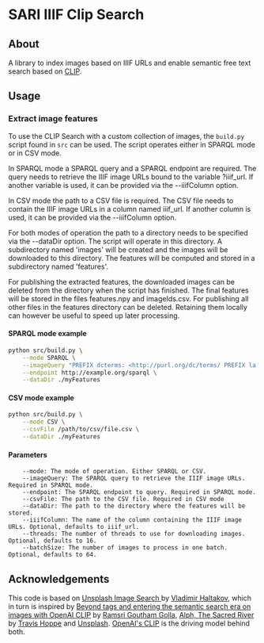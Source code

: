 # SARI IIIF Clip Search

## About

A library to index images based on IIIF URLs and enable semantic free text search based on [CLIP](https://github.com/openai/CLIP).

## Usage

### Extract image features

To use the CLIP Search with a custom collection of images, the `build.py` script found in `src` can be used.
The script operates either in SPARQL mode or in CSV mode.

In SPARQL mode a SPARQL query and a SPARQL endpoint are required. The query needs to retrieve the IIIF image URLs 
bound to the variable ?iiif_url. If another variable is used, it can be provided via the --iiifColumn option.

In CSV mode the path to a CSV file is required. The CSV file needs to contain the IIIF image URLs in a column named iiif_url.
If another column is used, it can be provided via the --iiifColumn option.

For both modes of operation the path to a directory needs to be specified via the --dataDir option. The script will operate in
this directory. A subdirectory named 'images' will be created and the images will be downloaded to this directory. The
features will be computed and stored in a subdirectory named 'features'.


For publishing the extracted features, the downloaded images can be deleted from the directory when the script has finished. 
The final features will be stored in the files features.npy and imageIds.csv. For publishing all other files in the features
directory can be deleted. Retaining them locally can however be useful to speed up later processing.

#### SPARQL mode example

```bash
python src/build.py \
    --mode SPARQL \
    --imageQuery "PREFIX dcterms: <http://purl.org/dc/terms/ PREFIX la: <https://linked.art/ns/terms/> SELECT ?iiif_url WHERE { ?service a la:DigitalService ; dcterms:conformsTo <http://iiif.io/api/image> ; la:access_point ?iiif_url .}  ORDER BY ?iiif_url LIMIT 100" \
    --endpoint http://example.org/sparql \
    --dataDir ./myFeatures
```

#### CSV mode example

```bash
python src/build.py \
    --mode CSV \
    --csvFile /path/to/csv/file.csv \
    --dataDir ./myFeatures
```

#### Parameters

```
    --mode: The mode of operation. Either SPARQL or CSV.
    --imageQuery: The SPARQL query to retrieve the IIIF image URLs. Required in SPARQL mode.
    --endpoint: The SPARQL endpoint to query. Required in SPARQL mode.
    --csvFile: The path to the CSV file. Required in CSV mode
    --dataDir: The path to the directory where the features will be stored.
    --iiifColumn: The name of the column containing the IIIF image URLs. Optional, defaults to iiif_url.
    --threads: The number of threads to use for downloading images. Optional, defaults to 16.
    --batchSize: The number of images to process in one batch. Optional, defaults to 64.
```

## Acknowledgements

This code is based on [Unsplash Image Search
](https://github.com/haltakov/natural-language-image-search) by [Vladimir Haltakov](https://github.com/haltakov), which in turn is inspired by [Beyond tags and entering the semantic search era on images with OpenAI CLIP](https://towardsdatascience.com/beyond-tags-and-entering-the-semantic-search-era-on-images-with-openai-clip-1f7d629a9978) by [Ramsri Goutham Golla](https://twitter.com/ramsri_goutham), [Alph, The Sacred River](https://github.com/thoppe/alph-the-sacred-river) by [Travis Hoppe](https://twitter.com/metasemantic) and [Unsplash](https://unsplash.com/). [OpenAI's CLIP](https://github.com/openai/CLIP) is the driving model behind both.
